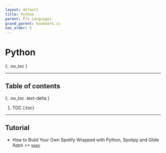 ```yaml
---
layout: default
title: Python
parent: P/S Languages
grand_parent: bookmark.cs
nav_order: 5
---
```


# Python
{: .no_toc }

---

## Table of contents
{: .no_toc .text-delta }

1. TOC
{:toc}

---

## Tutorial

- How to Build Your Own Spotify Wrapped with Python, Spotipy and Glide Apps >> [`open`](https://jman4190.medium.com/build-your-own-spotify-wrapped-with-python-spotify-and-glide-apps-493dc7da20b)
